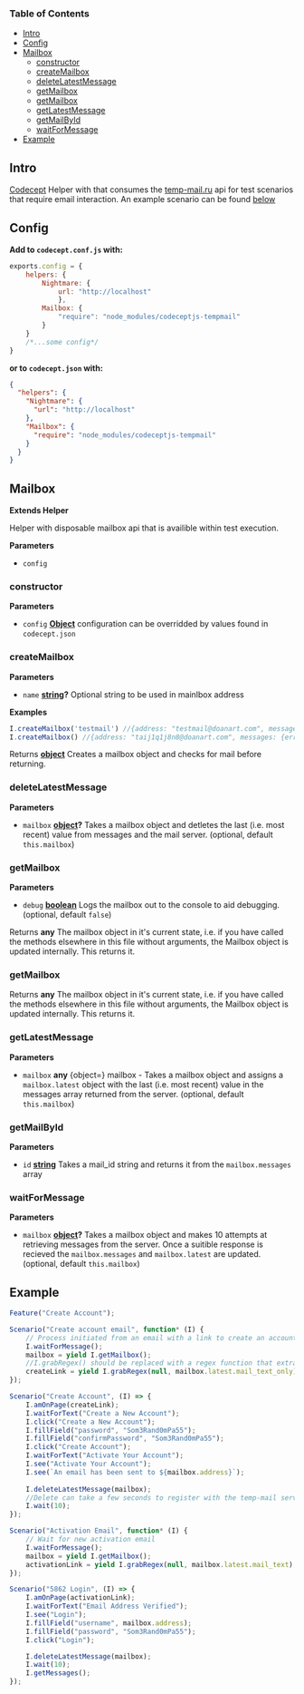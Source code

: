 <!-- Generated by documentation.js. Update this documentation by updating the source code. -->

### Table of Contents

-   [Intro](#intro)
-   [Config](#config)
-   [Mailbox](#mailbox)
    -   [constructor](#constructor)
    -   [createMailbox](#createmailbox)
    -   [deleteLatestMessage](#deletelatestmessage)
    -   [getMailbox](#getmailbox)
    -   [getMailbox](#getmailbox-1)
    -   [getLatestMessage](#getlatestmessage)
    -   [getMailById](#getmailbyid)
    -   [waitForMessage](#waitformessage)
-   [Example](#example)

## Intro

[Codecept](http://codecept.io/) Helper with that consumes the [temp-mail.ru](https://temp-mail.ru/en/api/) api for test scenarios that require email interaction. An example scenario can be found [below](#example)


## Config

**Add to `codecept.conf.js` with:**

```javascript
exports.config = {
    helpers: {
        Nightmare: {
            url: "http://localhost"
            },
        Mailbox: {
            "require": "node_modules/codeceptjs-tempmail"
        }
    }
    /*...some config*/
}
```

**or to `codecept.json` with:**

```json
{
  "helpers": {
    "Nightmare": {
      "url": "http://localhost"
    },
    "Mailbox": {
      "require": "node_modules/codeceptjs-tempmail"
    }
  }
}
```


## Mailbox

**Extends Helper**

Helper with disposable mailbox api that is availible within test execution.

**Parameters**

-   `config`  

### constructor

**Parameters**

-   `config` **[Object](https://developer.mozilla.org/en-US/docs/Web/JavaScript/Reference/Global_Objects/Object)** configuration can be overridded by values found in `codecept.json`

### createMailbox

**Parameters**

-   `name` **[string](https://developer.mozilla.org/en-US/docs/Web/JavaScript/Reference/Global_Objects/String)?** Optional string to be used in mainlbox address

**Examples**

```javascript
I.createMailbox('testmail') //{address: "testmail@doanart.com", messages: {error: "there are no messages yet"}}
I.createMailbox() //{address: "taij1q1j8n8@doanart.com", messages: {error: "there are no messages yet"}}
```

Returns **[object](https://developer.mozilla.org/en-US/docs/Web/JavaScript/Reference/Global_Objects/Object)** Creates a mailbox object and checks for mail before returning.

### deleteLatestMessage

**Parameters**

-   `mailbox` **[object](https://developer.mozilla.org/en-US/docs/Web/JavaScript/Reference/Global_Objects/Object)?** Takes a mailbox object and detletes the last (i.e. most recent) value from messages and the mail server. (optional, default `this.mailbox`)

### getMailbox

**Parameters**

-   `debug` **[boolean](https://developer.mozilla.org/en-US/docs/Web/JavaScript/Reference/Global_Objects/Boolean)** Logs the mailbox out to the console to aid debugging. (optional, default `false`)

Returns **any** The mailbox object in it's current state, i.e. if you have called the methods elsewhere in this file without arguments, the Mailbox object is updated internally. This returns it.

### getMailbox

Returns **any** The mailbox object in it's current state, i.e. if you have called the methods elsewhere in this file without arguments, the Mailbox object is updated internally. This returns it.

### getLatestMessage

**Parameters**

-   `mailbox` **any** {object=} mailbox - Takes a mailbox object and assigns a `mailbox.latest` object with the last (i.e. most recent) value in the messages array returned from the server. (optional, default `this.mailbox`)

### getMailById

**Parameters**

-   `id` **[string](https://developer.mozilla.org/en-US/docs/Web/JavaScript/Reference/Global_Objects/String)** Takes a mail_id string and returns it from the `mailbox.messages` array

### waitForMessage

**Parameters**

-   `mailbox` **[object](https://developer.mozilla.org/en-US/docs/Web/JavaScript/Reference/Global_Objects/Object)?** Takes a mailbox object and makes 10 attempts at retrieving messages from the server. Once a suitible response is recieved the `mailbox.messages` and `mailbox.latest` are updated. (optional, default `this.mailbox`)

## Example

```javascript
Feature("Create Account");

Scenario("Create account email", function* (I) {
    // Process initiated from an email with a link to create an account.
    I.waitForMessage();
    mailbox = yield I.getMailbox();
    //I.grabRegex() should be replaced with a regex function that extracts a value from the supplied email text.
    createLink = yield I.grabRegex(null, mailbox.latest.mail_text_only);
});

Scenario("Create Account", (I) => {
    I.amOnPage(createLink);
    I.waitForText("Create a New Account");
    I.click("Create a New Account");
    I.fillField("password", "Som3Rand0mPa55");
    I.fillField("confirmPassword", "Som3Rand0mPa55");
    I.click("Create Account");
    I.waitForText("Activate Your Account");
    I.see("Activate Your Account");
    I.see(`An email has been sent to ${mailbox.address}`);
    
    I.deleteLatestMessage(mailbox);
    //Delete can take a few seconds to register with the temp-mail server, it's recommended that an arbitrary wait is used in your scenario.
    I.wait(10);
});

Scenario("Activation Email", function* (I) {
    // Wait for new activation email
    I.waitForMessage();
    mailbox = yield I.getMailbox();
    activationLink = yield I.grabRegex(null, mailbox.latest.mail_text);
});

Scenario("5862 Login", (I) => {
    I.amOnPage(activationLink);
    I.waitForText("Email Address Verified");
    I.see("Login");
    I.fillField("username", mailbox.address);
    I.fillField("password", "Som3Rand0mPa55");
    I.click("Login");

    I.deleteLatestMessage(mailbox);
    I.wait(10);
    I.getMessages();
});
```

